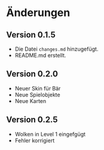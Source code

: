 # Änderungen

## Version 0.1.5

- Die Datei `changes.md` hinzugefügt.
- README.md erstellt.

## Version 0.2.0

- Neuer Skin für Bär
- Neue Spielobjekte
- Neue Karten

## Version 0.2.5

- Wolken in Level 1 eingefgügt
- Fehler korrigiert
